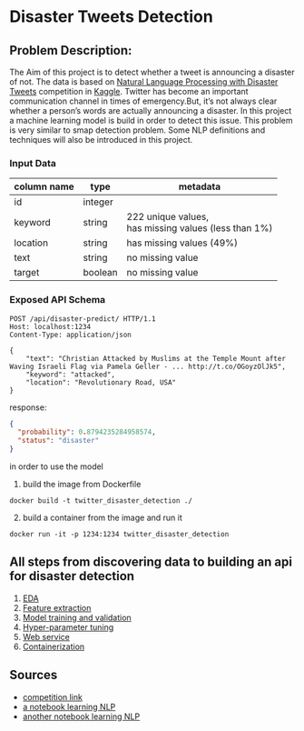 # Disaster Tweets Detection

## Problem Description:

The Aim of this project is to detect whether a tweet is announcing a disaster of not. The data is based
on [Natural Language Processing with Disaster Tweets](https://www.kaggle.com/competitions/nlp-getting-started/)
competition in [Kaggle](https://www.kaggle.com/). Twitter has become an important communication channel in times of
emergency.But, it’s not always clear whether a person’s words are actually announcing a disaster.
In this project a machine learning model is build in order to detect this issue. This problem is very similar to smap
detection problem. Some NLP definitions and techniques will also be introduced in this project.

### Input Data

| column name | type    | metadata                                                  |
|-------------|---------|-----------------------------------------------------------|
| id          | integer |                                                           |
| keyword     | string  | 222 unique values, <br> has missing values (less than 1%) |
| location    | string  | has missing values (49%)                                  |
| text        | string  | no missing value                                          |
| target      | boolean | no missing value                                          |

### Exposed API Schema

```http request
POST /api/disaster-predict/ HTTP/1.1
Host: localhost:1234
Content-Type: application/json

{
    "text": "Christian Attacked by Muslims at the Temple Mount after Waving Israeli Flag via Pamela Geller - ... http://t.co/OGoyzOlJk5",
    "keyword": "attacked",
    "location": "Revolutionary Road, USA"
}
```

response:

```json
{
  "probability": 0.8794235284958574,
  "status": "disaster"
}
```

in order to use the model

1. build the image from Dockerfile

```commandline
docker build -t twitter_disaster_detection ./
```

2. build a container from the image and run it

```commandline
docker run -it -p 1234:1234 twitter_disaster_detection
```

## All steps from discovering data to building an api for disaster detection

1. [EDA](./eda.ipynb)
2. [Feature extraction](./feature-eng.ipynb)
3. [Model training and validation](./models.ipynb)
4. [Hyper-parameter tuning](./hyper-parameter.ipynb)
5. [Web service](./web_server.py)
6. [Containerization](./Dockerfile)

## Sources

- [competition link](https://www.kaggle.com/competitions/nlp-getting-started/)
- [a notebook learning NLP](https://www.kaggle.com/code/faressayah/natural-language-processing-nlp-for-beginners#%F0%9F%94%81-Representing-text-as-numerical-data)
- [another notebook learning NLP](https://www.kaggle.com/code/philculliton/nlp-getting-started-tutorial/notebook)

[//]: # (add this to kaggle note book too and mention it here)